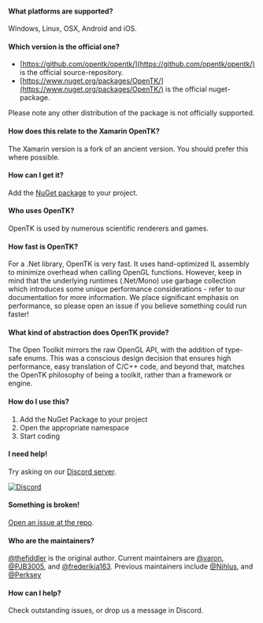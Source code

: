 #### What platforms are supported?
Windows, Linux, OSX, Android and iOS.

#### Which version is the official one?
* [https://github.com/opentk/opentk/](https://github.com/opentk/opentk/) is the official source-repository.
* [https://www.nuget.org/packages/OpenTK/](https://www.nuget.org/packages/OpenTK/) is the official nuget-package.

Please note any other distribution of the package is not officially supported.

#### How does this relate to the Xamarin OpenTK?
The Xamarin version is a fork of an ancient version.
You should prefer this where possible.

#### How can I get it?
Add the [NuGet package](https://www.nuget.org/packages/OpenTK/) to your project.

#### Who uses OpenTK?
OpenTK is used by numerous scientific renderers and games.

#### How fast is OpenTK?
For a .Net library, OpenTK is very fast. It uses hand-optimized IL assembly to minimize overhead when calling OpenGL functions. However, keep in mind that the underlying runtimes (.Net/Mono) use garbage collection which introduces some unique performance considerations - refer to our documentation for more information. We place significant emphasis on performance, so please open an issue if you believe something could run faster!

#### What kind of abstraction does OpenTK provide?
The Open Toolkit mirrors the raw OpenGL API, with the addition of type-safe enums. This was a conscious design decision that ensures high performance, easy translation of C/C++ code, and beyond that, matches the OpenTK philosophy of being a toolkit, rather than a framework or engine.

#### How do I use this?
1. Add the NuGet Package to your project
2. Open the appropriate namespace
3. Start coding

#### I need help!
Try asking on our [Discord server](https://discord.gg/6HqD48s).

[![Discord](https://discordapp.com/api/guilds/337627185248468993/widget.png)](https://discord.gg/6HqD48s)

#### Something is broken!
[Open an issue at the repo](https://github.com/opentk/opentk/).

#### Who are the maintainers?
[@thefiddler](https://github.com/thefiddler) is the original author.
Current maintainers are [@varon](https://github.com/varon), [@PJB3005](https://github.com/PJB3005), and [@frederikja163](https://github.com/frederikja163).
Previous maintainers include [@Nihlus](https://github.com/Nihlus), and [@Perksey](https://github.com/Perksey)

#### How can I help?
Check outstanding issues, or drop us a message in Discord.
